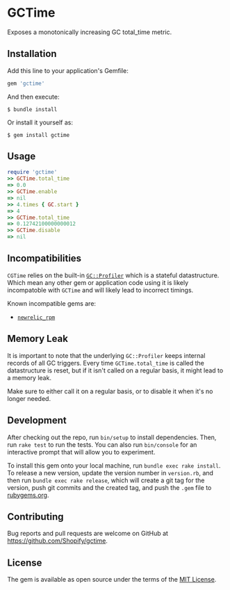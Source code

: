# GCTime

Exposes a monotonically increasing GC total_time metric.

## Installation

Add this line to your application's Gemfile:

```ruby
gem 'gctime'
```

And then execute:

    $ bundle install

Or install it yourself as:

    $ gem install gctime

## Usage

```ruby
require 'gctime'
>> GCTime.total_time
=> 0.0
>> GCTime.enable
=> nil
>> 4.times { GC.start }
=> 4
>> GCTime.total_time
=> 0.12742100000000012
>> GCTime.disable
=> nil
```

## Incompatibilities

`CGTime` relies on the built-in [`GC::Profiler`](https://ruby-doc.org/core-3.0.0/GC/Profiler.html) which is a stateful datastructure. Which mean any other gem or application code using it
is likely incompatoble with `GCTime` and will likely lead to incorrect timings.

Known incompatible gems are:

  - [`newrelic_rpm`](https://github.com/newrelic/newrelic-ruby-agent/blob/4baffe79b87e6ec725dfae9f5e76113a1f1d01ba/lib/new_relic/agent/vm/monotonic_gc_profiler.rb#L22-L38)

## Memory Leak

It is important to note that the underlying `GC::Profiler` keeps internal records of all GC triggers. Every time `GCTime.total_time` is called the datastructure is reset,
but if it isn't called on a regular basis, it might lead to a memory leak.

Make sure to either call it on a regular basis, or to disable it when it's no longer needed.

## Development

After checking out the repo, run `bin/setup` to install dependencies. Then, run `rake test` to run the tests. You can also run `bin/console` for an interactive prompt that will allow you to experiment.

To install this gem onto your local machine, run `bundle exec rake install`. To release a new version, update the version number in `version.rb`, and then run `bundle exec rake release`, which will create a git tag for the version, push git commits and the created tag, and push the `.gem` file to [rubygems.org](https://rubygems.org).

## Contributing

Bug reports and pull requests are welcome on GitHub at https://github.com/Shopify/gctime.

## License

The gem is available as open source under the terms of the [MIT License](https://opensource.org/licenses/MIT).

